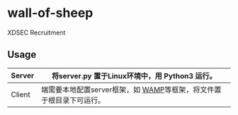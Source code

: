 # wall-of-sheep
XDSEC  Recruitment
## Usage

| Server | 将server.py 置于Linux环境中，用 Python3  运行。              |
| ------ | ------------------------------------------------------------ |
| Client | 端需要本地配置server框架，如 [WAMP](www.wampserver.com/)等框架，将文件置于根目录下可运行。 |

